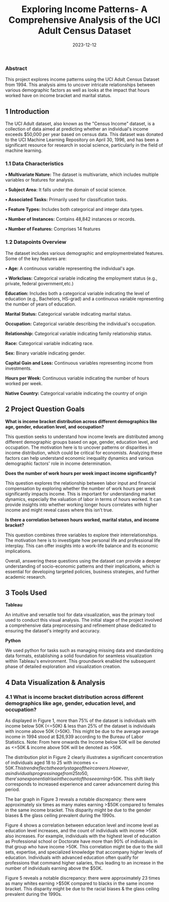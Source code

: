 ﻿---
title: Exploring Income Patterns- A Comprehensive Analysis of the UCI Adult Census Dataset
date: 2023-12-12
categories: [Projects, Data Analysis, Tableau] 
tags: [Data Analysis, Exploratory Data Analysis, Tableau,  Python]
---

### Abstract
This project explores income patterns using the UCI Adult Census Dataset from 1994. This analysis aims to uncover intricate
relationships between various demographic factors as well as looks at the impact that hours worked have on income bracket
and marital status.

## 1 Introduction

The UCI Adult dataset, also known as the "Census Income"
dataset, is a collection of data aimed at predicting whether an
individual's income exceeds $50,000 per year based on census
data. This dataset was donated to the UCI Machine Learning
Repository on April 30, 1996, and has been a significant
resource for research in social science, particularly in the field
of machine learning.

### 1.1 Data Characteristics

**• Multivariate Nature:** The dataset is multivariate, which includes multiple variables or features for analysis.

**• Subject Area:** It falls under the domain of social science.

**• Associated Tasks:** Primarily used for classification tasks.

**• Feature Types:** Includes both categorical and integer data types.

**• Number of Instances:** Contains 48,842 instances or records.

**• Number of Features:** Comprises 14 features

### 1.2 Datapoints Overview
The dataset includes various demographic and employmentrelated features. Some of the key features are:

**• Age:** A continuous variable representing the individual's age.

**• Workclass:** Categorical variable indicating the employment status (e.g., private, federal government,etc.)

**Education:** Includes both a categorical variable indicating the level of education (e.g., Bachelors, HS-grad) and a continuous variable representing the number of years of education.

**Marital Status:** Categorical variable indicating marital status.

**Occupation:** Categorical variable describing the individual's occupation.

**Relationship:** Categorical variable indicating family relationship status.

**Race:** Categorical variable indicating race.

**Sex:** Binary variable indicating gender.

**Capital Gain and Loss:** Continuous variables representing income from investments.

**Hours per Week:** Continuous variable indicating the number of hours worked per week.

**Native Country:** Categorical variable indicating the country of origin

## 2 Project Question Goals

**What is income bracket distribution across
different demographics like age, gender, education
level, and occupation?**

This question seeks to understand how income levels are distributed among
different demographic groups based on age, gender,
education level, and occupation. The motivation here
is to uncover patterns or disparities in income
distribution, which could be critical for economists.
Analyzing these factors can help understand
economic inequality dynamics and various
demographic factors' role in income determination.

**Does the number of work hours per week impact
income significantly?**

This question explores the
relationship between labor input and financial
compensation by exploring whether the number of
work hours per week significantly impacts income.
This is important for understanding market dynamics,
especially the valuation of labor in terms of hours
worked. It can provide insights into whether working
longer hours correlates with higher income and might
reveal cases where this isn’t true.

**Is there a correlation between hours worked,
marital status, and income bracket?**

This question combines three variables to explore their
interrelationships. The motivation here is to
investigate how personal life and professional life
interplay. This can offer insights into a work-life
balance and its economic implications.

Overall, answering these questions using the dataset can
provide a deeper understanding of socio-economic patterns
and their implications, which is essential for developing
targeted policies, business strategies, and further academic
research.

## 3 Tools Used

**Tableau**

An intuitive and versatile tool for data visualization,
was the primary tool used to conduct this visual analysis. The
initial stage of the project involved a comprehensive data
preprocessing and refinement phase dedicated to ensuring the
dataset's integrity and accuracy. 

**Python** 

We used python for tasks such as managing missing data and standardizing data formats,
establishing a solid foundation for seamless visualization
within Tableau's environment. This groundwork enabled the
subsequent phase of detailed exploration and visualization
creation.

## 4 Data Visualization & Analysis

### 4.1 What is income bracket distribution across different demographics like age, gender, education level, and occupation?

As displayed in Figure 1, more than 75% of the dataset is
individuals with income below 50K (<=50K) & less than 25%
of the dataset is individuals with income above 50K (>50K).
This might be due to the average average income in 1994
stood at $26,939 according to the Bureau of Labor Statistics.
Note: From here onwards the Income below 50K will be
denoted as <=50K & income above 50K will be denoted as >50K.

The distribution plot in Figure 2 clearly illustrates a significant concentration of individuals aged 18 to 25 with
incomes <= $50K. This trend reflects the early stage of their careers. However, as individuals progress in age from 25 to 50, there's an exponential rise in the count of those earning >$50K. This shift likely corresponds to increased experience and career advancement during this period.

The bar graph in Figure 3 reveals a notable discrepancy: there were approximately six times as many males earning >$50K compared to females in the same income bracket. This disparity might be due to the gender biases & the glass ceiling prevalent during the 1990s.

Figure 4 shows a correlation between education level and income level as education level increases, and the count of individuals with income >50K also increases. For example, individuals with the highest level of education as Professional school or Doctorate have more than 90% of individuals in that group who have income >50K. This correlation might be due to the skill sets, expertise, and specialized knowledge that accompany higher levels of education. Individuals with advanced education often qualify for professions that command higher salaries, thus leading to an increase in the number of individuals earning above the $50K. 

Figure 5 reveals a notable discrepancy: there were approximately 23 times as many whites earning >$50K compared to blacks in the same income bracket. This disparity might be due to the racial biases & the glass ceiling prevalent during the 1990s.
